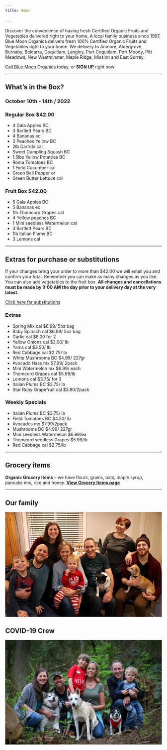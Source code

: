 ```yaml
---
title: Home

---
```

Discover the convenience of having fresh Certified Organic Fruits and Vegetables delivered right to your home. A local family business since 1997, Blue Moon Organics delivers fresh 100% Certified Organic Fruits and Vegetables right to your home. We delivery to Anmore, Aldergrove, Burnaby, Belcarra, Coquitlam, Langley, Port Coquitlam, Port Moody, Pitt Meadows, New Westminster, Maple Ridge, Mission and East Surrey.

[Call Blue Moon Organics](/contact) today, or [**SIGN UP**](/sign-up) right now!

***

## What’s in the Box?

### **October 10th - 14th / 2022**

### Regular Box $42.00

* 4 Gala Apples  BC
* 3 Bartlett Pears  BC
* 4 Bananas  ec
* 3 Peaches Yellow  BC
* 2lb Carrots  cal
* Sweet Dumpling Squash  BC
* 1.5lbs Yellow Potatoes  BC
* Roma Tomatoes  BC
* 1 Field Cucumber  cal
* Green Bell Pepper  or
* Green Butter Lettuce  cal

### Fruit Box $42.00

* 5 Gala Apples  BC
* 5 Bananas  ec
* 1lb Thomcord Grapes  cal
* 4 Yellow peaches  BC
* 1 Mini seedless Watermelon cal
* 3 Bartlett Pears  BC
* 1lb Italian Plums  BC
* 3 Lemons  cal

***

## Extras for purchase or substitutions

If your changes bring your order to more than $42.00 we will email you and confirm your total. Remember you can make as many changes as you like. You can also add vegetables to the fruit box. **All changes and cancellations must be made by 9:00 AM the day prior to your delivery day at the very latest.**

[Click here for substitutions](/substitutions "Click here for substitutions")

### Extras

* Spring Mix  cal   $6.99/ 5oz bag
* Baby Spinach cal   $6.99/ 5oz bag
* Garlic  cal   $6.00 for 2
* Yellow Onions  cal   $3.00/ lb
* Yams  cal    $3.50/ lb
* Red Cabbage  cal  $2.75/ lb
* White Mushrooms BC  $4.99/ 227gr
* Avocado Hass mx  $7.99/ 2pack
* Mini Watermelon  mx  $6.99/ each
* Thomcord Grapes cal  $5.99/lb
* Lemons  cal  $3.75/ for 3
* Italian Plums  BC $3.75/ lb
* Star Ruby Grapefruit  cal  $3.80/2pack

### Weekly Specials

* Italian Plums  BC  $3.75/ lb
* Field Tomatoes BC  $4.50/ lb
* Avocados  mx  $7.99/2pack
* Mushrooms  BC  $4.99/ 227gr
* Mini seedless Watermelon $6.99/ea
* Thomcord seedless Grapes $5.99/lb
* Red Cabbage  cal  $2.75/lb

***

## Grocery items

**Organic Grocery Items** – we have flours, grains, oats, maple syrup, pancake mix, rice and honey. [**View Grocery Items page**](/groceries)

***

## Our family

![Our family.](./uploads/IMG_1376-copy.jpg "Our family")

## COVID-19 Crew

![COVID-19 crew.](./uploads/covid.jpg "COVID-19 crew")